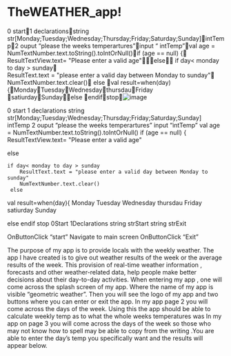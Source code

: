 # TheWEATHER_app!
0 start1 declarationsstring str[Monday;Tuesday;Wednesday;Thursday;Friday;Saturday;Sunday]intTemp2 
ouput “please the weeks temperartures”input “
intTemp”val age = NumTextNumber.text.toString().toIntOrNull()if (age == null) {    ResultTextView.text= "Please enter a valid age"else    if day< monday to day > sunday        
ResultText.text = "please enter a valid day between Monday to sunday"        NumTextNumber.text.clear()     else val result=when(day){MondayTuesdayWednesdaythursdauFriday satiurdaySundayelse endifstop![image](https://github.com/ST10443263/TheWEATHER_app/assets/163311560/7a708b90-6f09-44f5-be8e-e627e312749e)

0 start
1 declarations
string str[Monday;Tuesday;Wednesday;Thursday;Friday;Saturday;Sunday]
intTemp
2 ouput “please the weeks temperartures”
input “intTemp”
val age = NumTextNumber.text.toString().toIntOrNull()
if (age == null) {
    ResultTextView.text= "Please enter a valid age"


else

    if day< monday to day > sunday
        ResultText.text = "please enter a valid day between Monday to sunday"
        NumTextNumber.text.clear()
     else 
val result=when(day){
Monday
Tuesday
Wednesday
thursdau
Friday 
satiurday
Sunday

else 
endif
stop
0Start
1Declarations
string strStart
string strExit

OnButtonClick “start”
Navigate to main screen
OnButtonClick “Exit”

The purpose of my app is to provide locals with the weekly weather. The app I have created is to give out weather results of the week or the average results of the week. This provision of real-time weather information , forecasts and other weather-related data, help people make better decisions about their day-to-day activities.
When entering my app , one will come across the splash screen of my app. Where the name of my app is visible “geometric weather”. Then you will see the logo of my app and two buttons where you can enter or exit the app.
In my app page 2 you will come across the days of the week. Using this the app should be able to calculate weekly temp as to what the whole weeks temperatures was
In my app on page 3 you will come across the days of the week so those who may not know how to spell may be able to copy from the writing .You are able to enter the day’s temp you specifically want and the results will appear below.




